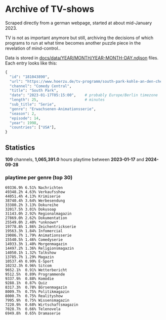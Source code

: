 # Archive of TV-shows

Scraped directly from a german webpage, started at about mid-January 2023.

TV is not as important anymore but still, archiving the decisions of which programs to run at what time
becomes another puzzle piece in the revelation of mind-control.. 

Data is stored in [docs/data/YEAR/MONTH/YEAR-MONTH-DAY.ndjson](docs/data/) files. 
Each entry looks like this:

```python
{
  "id": "181043890", 
  "url": "https://www.hoerzu.de/tv-programm/south-park-kohle-an-den-chefkoch/bid_181043890/", 
  "channel": "Comedy Central", 
  "title": "South Park", 
  "date": "2023-01-17T05:15:00",    # probably Europe/Berlin timezone 
  "length": 25,                     # minutes 
  "sub_title": "Serie", 
  "genre": "Erwachsenen-Animationsserie", 
  "season": 2, 
  "episode": 14, 
  "year": 1998, 
  "countries": ["USA"],
}
```

## Statistics

**109** channels, **1,065,391.0** hours playtime between **2023-01-17** and **2024-09-28**


### playtime per genre (top 30)

    69336.9h 6.51% Nachrichten
    49348.2h 4.63% Verkaufsshow
    44051.4h 4.13% Krimiserie
    38740.4h 3.64% Werbesendung
    33380.2h 3.13% Dokureihe
    32017.5h 3.01% Dokusoap
    31143.0h 2.92% Regionalmagazin
    27869.0h 2.62% Dokumentation
    25549.0h 2.40% *unknown*
    19778.8h 1.86% Zeichentrickserie
    19563.3h 1.84% Infomercial
    19086.7h 1.79% Animationsserie
    15540.5h 1.46% Comedyserie
    14933.3h 1.40% Morgenmagazin
    14497.2h 1.36% Religionsmagazin
    14050.1h 1.32% Talkshow
    13785.7h 1.29% Magazin
    10537.4h 0.99% E-Sport
    10232.3h 0.96% Sitcom
    9652.1h  0.91% Wetterbericht
    9512.5h  0.89% Programmende
    9337.9h  0.88% Komödie
    9288.1h  0.87% Quiz
    8317.3h  0.78% Börsenmagazin
    8009.7h  0.75% Politikmagazin
    8000.7h  0.75% Realityshow
    7995.9h  0.75% Wissensmagazin
    7220.9h  0.68% Wirtschaftsmagazin
    7028.7h  0.66% Telenovela
    6949.8h  0.65% Dramaserie
